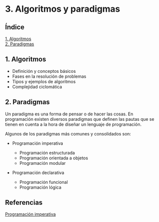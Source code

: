 # 3. Algoritmos y paradigmas

## Índice

[1. Algoritmos](#1-algoritmos)  
[2. Paradigmas](#2-paradigmas)

## 1. Algoritmos

- Definición y conceptos básicos
- Fases en la resolución de problemas
- Tipos y ejemplos de algoritmos
- Complejidad ciclomática

## 2. Paradigmas

Un paradigma es una forma de pensar o de hacer las cosas. En programación existen diversos paradigmas que definen las pautas que se tienen en cuenta a la hora de diseñar un lenguaje de programación.

Algunos de los paradigmas más comunes y consolidados son:

- Programación imperativa
  - Programación estructurada
  - Programación orientada a objetos
  - Programación modular

- Programación declarativa
  - Programación funcional
  - Programación lógica

## Referencias

[Programación imperativa](https://www.ionos.mx/digitalguide/paginas-web/desarrollo-web/programacion-imperativa/)